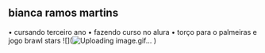 ## bianca ramos martins
• cursando terceiro ano
• fazendo curso no alura
• torço para o palmeiras e jogo brawl stars
![](![Uploading image.gif…]()
)

<!--
**bibiramossm/bibiramossm** is a ✨ _special_ ✨ repository because its `README.md` (this file) appears on your GitHub profile.

Here are some ideas to get you started:

- 🔭 I’m currently working on ...
- 🌱 I’m currently learning ...
- 👯 I’m looking to collaborate on ...
- 🤔 I’m looking for help with ...
- 💬 Ask me about ...
- 📫 How to reach me: ...
- 😄 Pronouns: ...
- ⚡ Fun fact: ...
-->

